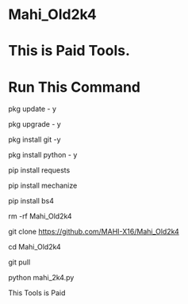 # Mahi_Old2k4
# This is Paid Tools.

# Run This Command

pkg update - y

pkg upgrade - y

pkg install git -y

pkg install python - y

pip install requests

pip install mechanize

pip install bs4

rm -rf Mahi_Old2k4

git clone https://github.com/MAHI-X16/Mahi_Old2k4

cd Mahi_Old2k4

git pull

python mahi_2k4.py

This Tools is Paid

